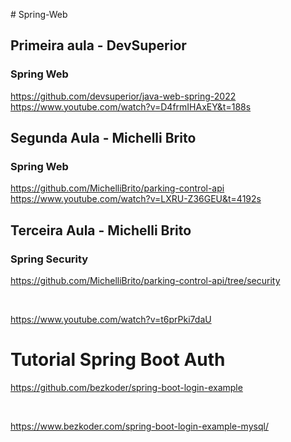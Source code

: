﻿﻿﻿﻿﻿# Spring-Web
## Primeira aula - DevSuperior

### Spring Web

https://github.com/devsuperior/java-web-spring-2022
<br>
https://www.youtube.com/watch?v=D4frmIHAxEY&t=188s

## Segunda Aula - Michelli Brito

### Spring Web

https://github.com/MichelliBrito/parking-control-api
<br>
https://www.youtube.com/watch?v=LXRU-Z36GEU&t=4192s

##  Terceira Aula - Michelli Brito

### Spring Security

https://github.com/MichelliBrito/parking-control-api/tree/security

<br>

https://www.youtube.com/watch?v=t6prPki7daU



# Tutorial Spring Boot Auth

https://github.com/bezkoder/spring-boot-login-example

<br>

https://www.bezkoder.com/spring-boot-login-example-mysql/
